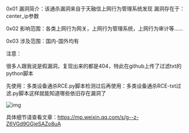 
0x01
漏洞简介：该通杀漏洞来自于天融信上网行为管理系统发现
漏洞存在于：center_ip参数



0x02
影响范围：各类上网行为网关，上网行为管理系统，上网行为审计等......

0x03
涉及范围：国内-国外均有

注意：

很多人跟我说是假漏洞，复现出来的都是404，特此在github上传了过滤txt的python脚本

先使用：多类设备通杀RCE.py脚本检测过后再使用：多类设备通杀RCE-txt过滤.py脚本这样就能知道哪些依旧存在漏洞了 

![img]([https://mmbiz.qpic.cn/mmbiz_jpg/WqibHnoQAhZfsQbNu18WVZq52MFWZneZkInXJowZvPPMd6fehoxsIeuvpdazg5QpwK1icdEE7kkVwdDE3EsMsRsg/640?wx_fmt=jpeg&wxfrom=13&tp=wxpic](https://img.xwyue.com/i/2024/01/12/65a0d280a957f.jpg))

具体细节请查看文章：https://mp.weixin.qq.com/s/g--z-Z6VGd9GGjeSAZo8uA
